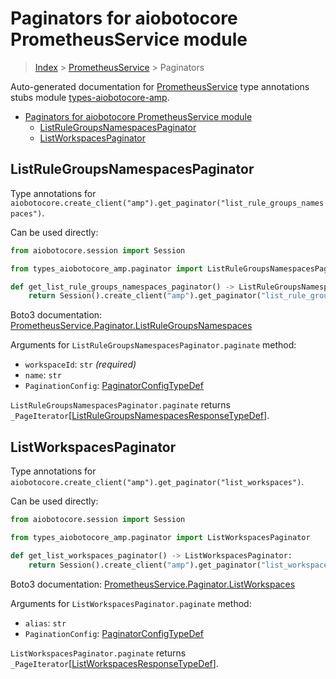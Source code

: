 <a id="paginators-for-aiobotocore-prometheusservice-module"></a>

# Paginators for aiobotocore PrometheusService module

> [Index](..) > [PrometheusService](.) > Paginators

Auto-generated documentation for
[PrometheusService](https://boto3.amazonaws.com/v1/documentation/api/latest/reference/services/amp.html#PrometheusService)
type annotations stubs module
[types-aiobotocore-amp](https://pypi.org/project/types-aiobotocore-amp/).

- [Paginators for aiobotocore PrometheusService module](#paginators-for-aiobotocore-prometheusservice-module)
  - [ListRuleGroupsNamespacesPaginator](#listrulegroupsnamespacespaginator)
  - [ListWorkspacesPaginator](#listworkspacespaginator)

<a id="listrulegroupsnamespacespaginator"></a>

## ListRuleGroupsNamespacesPaginator

Type annotations for
`aiobotocore.create_client("amp").get_paginator("list_rule_groups_namespaces")`.

Can be used directly:

```python
from aiobotocore.session import Session

from types_aiobotocore_amp.paginator import ListRuleGroupsNamespacesPaginator

def get_list_rule_groups_namespaces_paginator() -> ListRuleGroupsNamespacesPaginator:
    return Session().create_client("amp").get_paginator("list_rule_groups_namespaces")
```

Boto3 documentation:
[PrometheusService.Paginator.ListRuleGroupsNamespaces](https://boto3.amazonaws.com/v1/documentation/api/latest/reference/services/amp.html#PrometheusService.Paginator.ListRuleGroupsNamespaces)

Arguments for `ListRuleGroupsNamespacesPaginator.paginate` method:

- `workspaceId`: `str` *(required)*
- `name`: `str`
- `PaginationConfig`:
  [PaginatorConfigTypeDef](./type_defs.md#paginatorconfigtypedef)

`ListRuleGroupsNamespacesPaginator.paginate` returns
`_PageIterator`\[[ListRuleGroupsNamespacesResponseTypeDef](./type_defs.md#listrulegroupsnamespacesresponsetypedef)\].

<a id="listworkspacespaginator"></a>

## ListWorkspacesPaginator

Type annotations for
`aiobotocore.create_client("amp").get_paginator("list_workspaces")`.

Can be used directly:

```python
from aiobotocore.session import Session

from types_aiobotocore_amp.paginator import ListWorkspacesPaginator

def get_list_workspaces_paginator() -> ListWorkspacesPaginator:
    return Session().create_client("amp").get_paginator("list_workspaces")
```

Boto3 documentation:
[PrometheusService.Paginator.ListWorkspaces](https://boto3.amazonaws.com/v1/documentation/api/latest/reference/services/amp.html#PrometheusService.Paginator.ListWorkspaces)

Arguments for `ListWorkspacesPaginator.paginate` method:

- `alias`: `str`
- `PaginationConfig`:
  [PaginatorConfigTypeDef](./type_defs.md#paginatorconfigtypedef)

`ListWorkspacesPaginator.paginate` returns
`_PageIterator`\[[ListWorkspacesResponseTypeDef](./type_defs.md#listworkspacesresponsetypedef)\].
